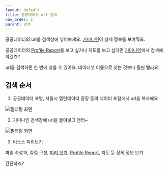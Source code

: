 ```yaml
---
layout: default
title: 공공데이터 url 검색
nav_order: 2
parent: 검색
---
```


공공데이터의 url을 검색창에 넣어보세요. [기미나인](https://www.gimi9.com/)이 상세 정보를 보여줘요.

공공데이터의 [Profile Report](/public-data/resource/profile-report)를 보고 싶거나 지도를 보고 싶다면 [기미나인](https://www.gimi9.com/)에서 검색해야겠죠?

url을 검색하면 한 번에 찾을 수 있어요. 데이터셋 이름으로 찾는 것보다 훨씬 빨라요.

## 검색 순서

1. 공공데이터 포털, 서울시 열린데이터 광장 등의 데이터 포털에서 url을 복사해요

![필터링 화면](/public-data/images/portal-url.png)

2. 기미나인 검색창에 url을 붙여넣고 엔터~

![필터링 화면](/public-data/images/url-search.png)

3. 리소스 미리보기

파일 속성과, 컬럼 구성, [미리 보기](/public-data/resource/preview), [Profile Report](/public-data/resource/profile-report), 지도 등 상세 정보 보기

간단하죠?